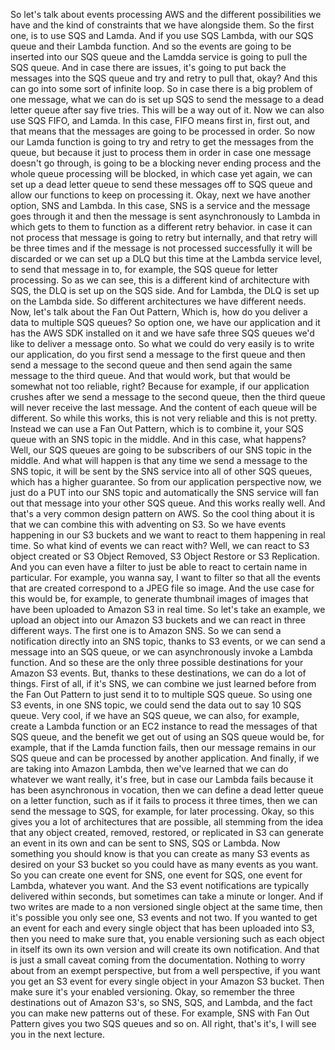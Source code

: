 
<v Instructor>So let's talk about events processing AWS</v>
and the different possibilities we have
and the kind of constraints that we have alongside them.
So the first one, is to use SQS and Lamda.
And if you use SQS Lambda, with our SQS queue
and their Lambda function.
And so the events are going to be inserted
into our SQS queue and the Lamdda service is going
to pull the SQS queue.
And in case there are issues, it's going
to put back the messages into the SQS queue
and try and retry to pull that, okay?
And this can go into some sort of infinite loop.
So in case there is a big problem of one message,
what we can do is set up SQS to send the message
to a dead letter queue after say five tries.
This will be a way out of it.
Now we can also use SQS FIFO, and Lamda.
In this case, FIFO means first in, first out,
and that means that the messages are going
to be processed in order.
So now our Lamda function is going to try and retry
to get the messages from the queue,
but because it just to process them in order
in case one message doesn't go through,
is going to be a blocking never ending process
and the whole queue processing will be blocked,
in which case yet again, we can set up a dead letter queue
to send these messages off to SQS queue
and allow our functions to keep on processing it.
Okay, next we have another option, SNS and Lambda.
In this case, SNS is a service
and the message goes through it and then the message
is sent asynchronously to Lambda
in which gets to them to function
as a different retry behavior.
in case it can not process that message
is going to retry but internally,
and that retry will be three times
and if the message is not processed successfully
it will be discarded or we can set up a DLQ but this time
at the Lambda service level, to send that message in to,
for example, the SQS queue for letter processing.
So as we can see, this is a different kind of architecture
with SQS, the DLQ is set up on the SQS side.
And for Lambda, the DLQ is set up on the Lambda side.
So different architectures we have different needs.
Now, let's talk about the Fan Out Pattern,
Which is, how do you deliver a data to multiple SQS queues?
So option one, we have our application
and it has the AWS SDK installed on it
and we have safe three SQS queues we'd like
to deliver a message onto.
So what we could do very easily is to write our application,
do you first send a message to the first queue
and then send a message to the second queue
and then send again the same message to the third queue.
And that would work, but that would be somewhat
not too reliable, right?
Because for example, if our application crushes
after we send a message to the second queue,
then the third queue will never receive the last message.
And the content of each queue will be different.
So while this works, this is not very reliable
and this is not pretty.
Instead we can use a Fan Out Pattern,
which is to combine it, your SQS queue with an SNS topic
in the middle.
And in this case, what happens?
Well, our SQS queues are going to be subscribers
of our SNS topic in the middle.
And what will happen is that any time we send a message
to the SNS topic, it will be sent by the SNS service
into all of other SQS queues, which has a higher guarantee.
So from our application perspective now,
we just do a PUT into our SNS topic
and automatically the SNS service will fan out that message
into your other SQS queue.
And this works really well.
And that's a very common design pattern on AWS.
So the cool thing about it is that we can combine this
with adventing on S3.
So we have events happening in our S3 buckets
and we want to react to them happening in real time.
So what kind of events we can react with?
Well, we can react to S3 object created
or S3 Object Removed, S3 Object Restore or S3 Replication.
And you can even have a filter to just be able to react
to certain name in particular.
For example, you wanna say, I want to filter
so that all the events that are created correspond
to a JPEG file so image.
And the use case for this would be, for example,
to generate thumbnail images of images
that have been uploaded to Amazon S3 in real time.
So let's take an example, we upload an object
into our Amazon S3 buckets and we can react
in three different ways.
The first one is to Amazon SNS.
So we can send a notification directly into an SNS topic,
thanks to S3 events,
or we can send a message into an SQS queue,
or we can asynchronously invoke a Lambda function.
And so these are the only three possible destinations
for your Amazon S3 events.
But, thanks to these destinations,
we can do a lot of things.
First of all, if it's SNS, we can combine we just learned
before from the Fan Out Pattern
to just send it to to multiple SQS queue.
So using one S3 events, in one SNS topic,
we could send the data out to say 10 SQS queue.
Very cool, if we have an SQS queue,
we can also, for example, create a Lambda function
or an EC2 instance to read the messages
of that SQS queue, and the benefit we get out of using
an SQS queue would be, for example,
that if the Lamda function fails,
then our message remains in our SQS queue
and can be processed by another application.
And finally, if we are taking into Amazon Lambda,
then we've learned that we can do whatever we want really,
it's free, but in case our Lambda fails
because it has been asynchronous in vocation,
then we can define a dead letter queue
on a letter function,
such as if it fails to process it three times,
then we can send the message to SQS, for example,
for later processing.
Okay, so this gives you a lot of architectures
that are possible, all stemming from the idea
that any object created, removed, restored, or replicated
in S3 can generate an event in its own
and can be sent to SNS, SQS or Lambda.
Now something you should know is that you can create
as many S3 events as desired
on your S3 bucket so you could have as many events
as you want.
So you can create one event for SNS, one event for SQS,
one event for Lambda, whatever you want.
And the S3 event notifications are typically delivered
within seconds, but sometimes can take a minute or longer.
And if two writes are made to a non versioned single object
at the same time, then it's possible you only see one,
S3 events and not two.
If you wanted to get an event for each
and every single object that has been uploaded into S3,
then you need to make sure that, you enable versioning
such as each object in itself its own
its own version and will create its own notification.
And that is just a small caveat coming
from the documentation.
Nothing to worry about from an exempt perspective,
but from a well perspective,
if you want you get an S3 event for every single object
in your Amazon S3 bucket.
Then make sure it's your enabled versioning.
Okay, so remember the three destinations out
of Amazon S3's, so SNS, SQS, and Lambda,
and the fact you can make new patterns out of these.
For example, SNS with Fan Out Pattern gives you
two SQS queues and so on.
All right, that's it's, I will see you in the next lecture.